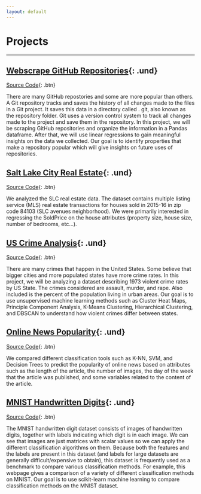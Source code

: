 ```yaml
---
layout: default
---
```


# Projects

---

## [Webscrape GitHub Repositories](/webscraping-github-analysis.md){: .und}

[Source Code](https://github.com/dosanity/webscraping-github-analysis/blob/main/webscraping-github-analysis.py){: .btn}

There are many GitHub repostories and some are more popular than others. A Git repository tracks and saves the history of all changes made to the files in a Git project. It saves this data in a directory called . git, also known as the repository folder. Git uses a version control system to track all changes made to the project and save them in the repository. In this project, we will be scraping GitHub repositories and organize the information in a Pandas dataframe. After that, we will use linear regressions to gain meaningful insights on the data we collected. Our goal is to identify properties that make a repository popular which will give insights on future uses of repositories.

## [Salt Lake City Real Estate](/slc-real-estate-analysis.md){: .und}

[Source Code](https://github.com/dosanity/SLC-real-estate-analysis/blob/main/SLC-real-estate.ipynb){: .btn}

We analyzed the SLC real estate data. The dataset contains multiple listing service (MLS) real estate transactions for houses sold in 2015-16 in zip code 84103 (SLC avenues neighborhood). We were primarily interested in regressing the SoldPrice on the house attributes (property size, house size, number of bedrooms, etc...).

## [US Crime Analysis](/us-crime-analysis.md){: .und}

[Source Code](https://github.com/dosanity/us-crime-analysis/blob/main/US-crime-analysis.ipynb){: .btn}

There are many crimes that happen in the United States. Some believe that bigger cities and more populated states have more crime rates. In this project, we will be analyzing a dataset describing 1973 violent crime rates by US State. The crimes considered are assault, murder, and rape. Also included is the percent of the population living in urban areas. Our goal is to use unsupervised machine learning methods such as Cluster Heat Maps, Principle Component Analysis, K-Means Clustering, Hierarchical Clustering, and DBSCAN to understand how violent crimes differ between states.

## [Online News Popularity](/online-news-analysis.md){: .und} 

[Source Code](https://github.com/dosanity/online-news-analysis/blob/main/online-news-popularity.ipynb){: .btn}

We compared different classification tools such as K-NN, SVM, and Decision Trees to predict the popularity of online news based on attributes such as the length of the article, the number of images, the day of the week that the article was published, and some variables related to the content of the article.

## [MNIST Handwritten Digits](/MNIST-digits-analysis.md){: .und}

[Source Code](https://github.com/dosanity/MNIST-digits-analysis/blob/main/MNIST-digits.ipynb){: .btn}

The MNIST handwritten digit dataset consists of images of handwritten digits, together with labels indicating which digit is in each image. We can see that images are just matrices with scalar values so we can apply the different classification algorithms on them. Because both the features and the labels are present in this dataset (and labels for large datasets are generally difficult/expensive to obtain), this dataset is frequently used as a benchmark to compare various classification methods. For example, this webpage gives a comparison of a variety of different classification methods on MNIST. Our goal is to use scikit-learn machine learning to compare classification methods on the MNIST dataset.